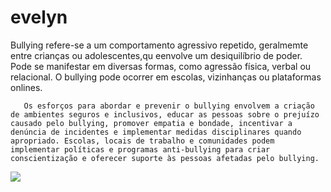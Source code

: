 # evelyn

   Bullying  refere-se a um comportamento agressivo repetido, geralmemte entre crianças ou adolescentes,qu eenvolve um desiquilíbrio de poder. Pode se manifestar em diversas formas, como agressão física, verbal ou relacional. 
   O bullying pode ocorrer em escolas, vizinhanças ou plataformas onlines.

       Os esforços para abordar e prevenir o bullying envolvem a criação de ambientes seguros e inclusivos, educar as pessoas sobre o prejuízo causado pelo bullying, promover empatia e bondade, incentivar a denúncia de incidentes e implementar medidas disciplinares quando apropriado. Escolas, locais de trabalho e comunidades podem implementar políticas e programas anti-bullying para criar conscientização e oferecer suporte às pessoas afetadas pelo bullying.
    
![](https://direcionalescolas.com.br/wp-content/uploads/2022/04/dica-bullying.jpg)
